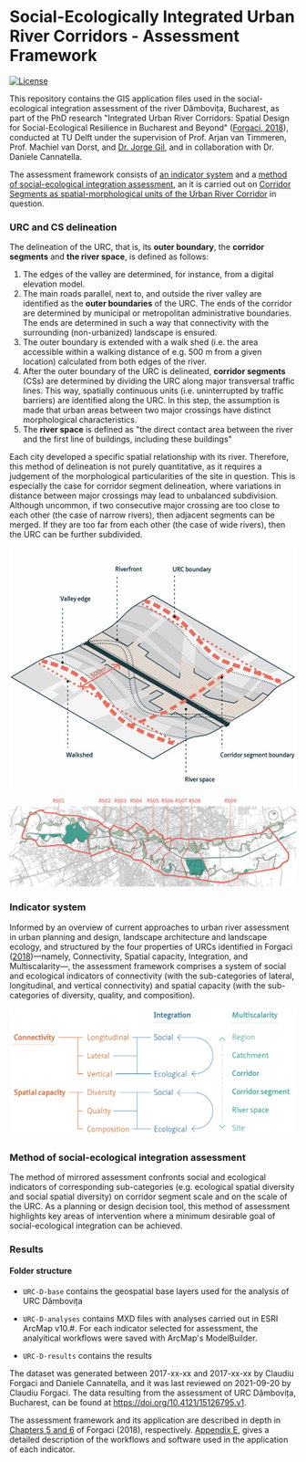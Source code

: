 # Social-Ecologically Integrated Urban River Corridors - Assessment Framework

[![License](https://img.shields.io/badge/License-Apache%202.0-blue.svg)](https://opensource.org/licenses/Apache-2.0)

This repository contains the GIS application files used in the social-ecological integration assessment of the river Dâmbovița, Bucharest, as part of the PhD research "Integrated Urban River Corridors: Spatial Design for Social-Ecological Resilience in Bucharest and Beyond" ([Forgaci, 2018](https://doi.org/10.7480/abe.2018.31)), conducted at TU Delft under the supervision of Prof. Arjan van Timmeren, Prof. Machiel van Dorst, and [Dr. Jorge Gil](https://github.com/jorgegil), and in collaboration with Dr. Daniele Cannatella.

The assessment framework consists of [an indicator system](#Indicator-system) and a [method of social-ecological integration assessment](#Method-of-social-ecological-integration-assessment), an it is carried out on [Corridor Segments as spatial-morphological units of the Urban River Corridor](#URC-and-CS-delineation) in question.

### URC and CS delineation

The delineation of the URC, that is, its **outer boundary**, the **corridor segments** and **the river space**, is defined as follows:

1.  The edges of the valley are determined, for instance, from a digital elevation model.
2.  The main roads parallel, next to, and outside the river valley are identified as the **outer boundaries** of the URC. The ends of the corridor are determined by municipal or metropolitan administrative boundaries. The ends are determined in such a way that connectivity with the surrounding (non-urbanized) landscape is ensured.
3.  The outer boundary is extended with a walk shed (i.e. the area accessible within a walking distance of e.g. 500 m from a given location) calculated from both edges of the river.
4.  After the outer boundary of the URC is delineated, **corridor segments** (CSs) are determined by dividing the URC along major transversal traffic lines. This way, spatially continuous units (i.e. uninterrupted by traffic barriers) are identified along the URC. In this step, the assumption is made that urban areas between two major crossings have distinct morphological characteristics.
5.  The **river space** is defined as "the direct contact area between the river and the first line of buildings, including these buildings"

Each city developed a specific spatial relationship with its river. Therefore, this method of delineation is not purely quantitative, as it requires a judgement of the morphological particularities of the site in question. This is especially the case for corridor segment delineation, where variations in distance between major crossings may lead to unbalanced subdivision. Although uncommon, if two consecutive major crossing are too close to each other (the case of narrow rivers), then adjacent segments can be merged. If they are too far from each other (the case of wide rivers), then the URC can be further subdivided.

![](fig/delineation.jpg)

![Delineation of URC Dâmbovița](fig/URC-D-delineation.png "Delineation of URC Dâmbovița")

### Indicator system

Informed by an overview of current approaches to urban river assessment in urban planning and design, landscape architecture and landscape ecology, and structured by the four properties of URCs identified in Forgaci ([2018](https://doi.org/10.7480/abe.2018.31))—namely, Connectivity, Spatial capacity, Integration, and Multiscalarity—, the assessment framework comprises a system of social and ecological indicators of connectivity (with the sub-categories of lateral, longitudinal, and vertical connectivity) and spatial capacity (with the sub-categories of diversity, quality, and composition).

![Social-Ecological Integration Assessment Framework](fig/framework.png "Social-Ecological Integration Assessment Framework")

### Method of social-ecological integration assessment

The method of mirrored assessment confronts social and ecological indicators of corresponding sub-categories (e.g. ecological spatial diversity and social spatial diversity) on corridor segment scale and on the scale of the URC. As a planning or design decision tool, this method of assessment highlights key areas of intervention where a minimum desirable goal of social-ecological integration can be achieved.

### Results

#### Folder structure

-   `URC-D-base` contains the geospatial base layers used for the analysis of URC Dâmbovița

-   `URC-D-analyses` contains MXD files with analyses carried out in ESRI ArcMap v10.\#. For each indicator selected for assessment, the analyitical workflows were saved with ArcMap's ModelBuilder.

-   `URC-D-results` contains the results

The dataset was generated between 2017-xx-xx and 2017-xx-xx by Claudiu Forgaci and Daniele Cannatella, and it was last reviewed on 2021-09-20 by Claudiu Forgaci. The data resulting from the assessment of URC Dâmbovița, Bucharest, can be found at <https://doi.org/10.4121/15126795.v1>.

The assessment framework and its application are described in depth in [Chapters 5 and 6](https://journals.open.tudelft.nl/plugins/generic/pdfJsViewer/pdf.js/web/viewer.html?file=https%3A%2F%2Fjournals.open.tudelft.nl%2Fabe%2Farticle%2Fdownload%2F3275%2F3447%2F8841#9789463661096-TXT.indd%3A.322290%3A59394) of Forgaci (2018), respectively. [Appendix E](https://journals.open.tudelft.nl/plugins/generic/pdfJsViewer/pdf.js/web/viewer.html?file=https%3A%2F%2Fjournals.open.tudelft.nl%2Fabe%2Farticle%2Fdownload%2F3275%2F3447%2F8841#9789463661096-TXT.indd%3A.322609%3A59470), gives a detailed description of the workflows and software used in the application of each indicator.
